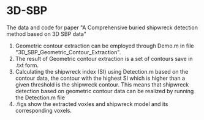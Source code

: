 # 3D-SBP
The data and code for paper "A Comprehensive buried shipwreck detection method based on 3D SBP data"
1. Geometric contour extraction can be employed through Demo.m in file "3D_SBP_Geometric_Contour_Extraction".
2. The result of Geometric contour extraction is a set of contours save in .txt form.
3. Calculating the shipwreck index (SI) using Detection.m based on the contour data, the contour with the highest SI which is higher than a given threshold is the shipwreck contour. This means that shipwreck detection based on geometric contour data can be realized by running the Detection.m file
4. .figs show the extracted voxles and shipwreck model and its corresponding voxels.


